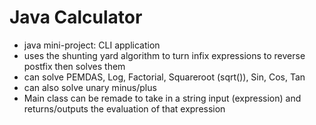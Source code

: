 # Java Calculator
 - java mini-project: CLI application
 - uses the shunting yard algorithm to turn infix expressions to reverse postfix then solves them
 - can solve PEMDAS, Log, Factorial, Squareroot (sqrt()), Sin, Cos, Tan
 - can also solve unary minus/plus
 - Main class can be remade to take in a string input (expression) and returns/outputs the evaluation of that expression